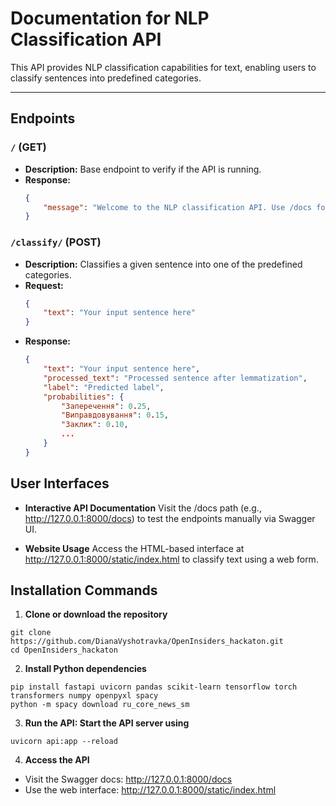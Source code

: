 # Documentation for NLP Classification API

This API provides NLP classification capabilities for text, enabling users to classify sentences into predefined categories.

---

## Endpoints

### `/` (GET)
- **Description:** Base endpoint to verify if the API is running.
- **Response:**
  ```json
  {
      "message": "Welcome to the NLP classification API. Use /docs for API documentation."
  }
  ```

  
### `/classify/` (POST)
- **Description:** Classifies a given sentence into one of the predefined categories.
- **Request:**
  ```json
  {
      "text": "Your input sentence here"
  }
  ```
- **Response:**
  ```json
  {
      "text": "Your input sentence here",
      "processed_text": "Processed sentence after lemmatization",
      "label": "Predicted label",
      "probabilities": {
          "Заперечення": 0.25,
          "Виправдовування": 0.15,
          "Заклик": 0.10,
          ...
      }
  }
  ```

## User Interfaces
- **Interactive API Documentation**
Visit the /docs path (e.g., http://127.0.0.1:8000/docs) to test the endpoints manually via Swagger UI.

- **Website Usage**
Access the HTML-based interface at http://127.0.0.1:8000/static/index.html to classify text using a web form.

## Installation Commands
1. **Clone or download the repository**
  ```code
  git clone https://github.com/DianaVyshotravka/OpenInsiders_hackaton.git
  cd OpenInsiders_hackaton
  ```
2. **Install Python dependencies**
  ```code
  pip install fastapi uvicorn pandas scikit-learn tensorflow torch transformers numpy openpyxl spacy
  python -m spacy download ru_core_news_sm
  ```
3. **Run the API: Start the API server using**
  ```code
  uvicorn api:app --reload
  ```
4. **Access the API**
- Visit the Swagger docs: http://127.0.0.1:8000/docs
- Use the web interface: http://127.0.0.1:8000/static/index.html
